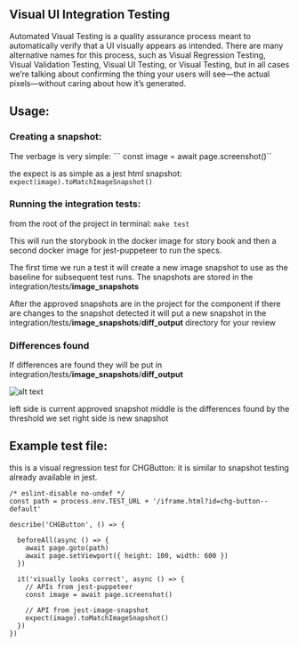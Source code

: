 ## Visual UI Integration Testing

Automated Visual Testing is a quality assurance process meant to automatically verify that a UI visually appears as intended. There are many alternative names for this process, such as Visual Regression Testing, Visual Validation Testing, Visual UI Testing, or Visual Testing, but in all cases we’re talking about confirming the thing your users will see—the actual pixels—without caring about how it’s generated.

## Usage:

### Creating a snapshot:

The verbage is very simple:
``` const image = await page.screenshot()``

the expect is as simple as a jest html snapshot:
```expect(image).toMatchImageSnapshot()```


### Running the integration tests:
from the root of the project in terminal:
``` make test ```

This will run the storybook in the docker image for story book and then a second docker image for jest-puppeteer to run the specs.

The first time we run a test it will create a new image snapshot to use as the baseline for subsequent test runs. The snapshots are stored in the integration/tests/__image_snapshots__

After the approved snapshots are in the project for the component if there are changes to the snapshot detected it will put a new snapshot in the integration/tests/__image_snapshots__/__diff_output__ directory for your review

### Differences found
If differences are found they will be put in integration/tests/__image_snapshots__/__diff_output__

![alt text](https://miro.medium.com/max/7422/1*bH9xj6VoOyo7KNi3k_oJDQ.png)

left side is current approved snapshot
middle is the differences found by the threshold we set
right side is new snapshot

## Example test file:

this is a visual regression test for CHGButton:
it is similar to snapshot testing already available in jest.

```
/* eslint-disable no-undef */
const path = process.env.TEST_URL + '/iframe.html?id=chg-button--default'

describe('CHGButton', () => {

  beforeAll(async () => {
    await page.goto(path)
    await page.setViewport({ height: 100, width: 600 })
  })

  it('visually looks correct', async () => {
    // APIs from jest-puppeteer
    const image = await page.screenshot()

    // API from jest-image-snapshot
    expect(image).toMatchImageSnapshot()
  })
})
```

